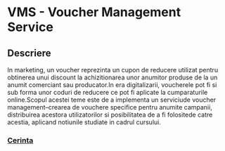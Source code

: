 # VMS - Voucher Management Service

## Descriere

  In  marketing,  un  voucher  reprezinta  un  cupon  de  reducere  utilizat  pentru  obtinerea  unui discount la achizitionarea unor anumitor produse de la un anumit comerciant sau producator.In era digitalizarii, voucherele pot fi si sub forma unor coduri de reducere ce pot fi aplicate la cumparaturile online.Scopul acestei teme este de a implementa un serviciude voucher management–crearea de vouchere specifice pentru anumite campanii, distribuirea acestora utilizatorilor si posibilitatea de a fi folositede catre acestia, aplicand notiunile studiate in cadrul cursului.

### [Cerinta](https://github.com/cristysandu/VMS/blob/master/VMS_final.pdf)
